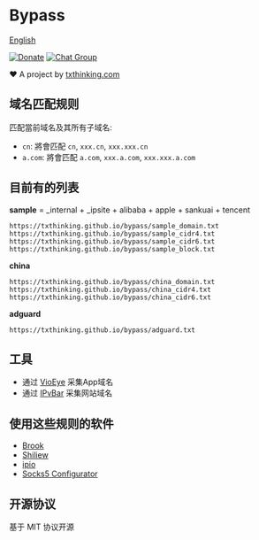 # Bypass

[English](README_en.md)

[![Donate](https://img.shields.io/badge/Support-Donate-ff69b4.svg)](https://www.txthinking.com/opensource-support.html)
[![Chat Group](https://img.shields.io/badge/Join-Slack-ff69b4.svg)](https://docs.google.com/forms/d/e/1FAIpQLSdzMwPtDue3QoezXSKfhW88BXp57wkbDXnLaqokJqLeSWP9vQ/viewform)

❤️ A project by [txthinking.com](https://www.txthinking.com)

## 域名匹配规则

匹配當前域名及其所有子域名:

* `cn`: 將會匹配 `cn`, `xxx.cn`, `xxx.xxx.cn`
* `a.com`: 將會匹配 `a.com`, `xxx.a.com`, `xxx.xxx.a.com`

## 目前有的列表

**sample** = _internal + _ipsite + alibaba + apple + sankuai + tencent

```
https://txthinking.github.io/bypass/sample_domain.txt
https://txthinking.github.io/bypass/sample_cidr4.txt
https://txthinking.github.io/bypass/sample_cidr6.txt
https://txthinking.github.io/bypass/sample_block.txt
```

**china**

```
https://txthinking.github.io/bypass/china_domain.txt
https://txthinking.github.io/bypass/china_cidr4.txt
https://txthinking.github.io/bypass/china_cidr6.txt
```

**adguard**

```
https://txthinking.github.io/bypass/adguard.txt
```

## 工具

- 通过 [VioEye](https://www.txthinking.com) 采集App域名
- 通过 [IPvBar](https://chrome.google.com/webstore/detail/ipvbar/copjmgogifdfjkaenpallapiidcpkjbm) 采集网站域名

## 使用这些规则的软件

* [Brook](https://github.com/txthinking/brook)
* [Shiliew](https://www.shiliew.com)
* [ipio](https://github.com/txthinking/ipio)
* [Socks5 Configurator](https://chrome.google.com/webstore/detail/hnpgnjkeaobghpjjhaiemlahikgmnghb)

## 开源协议

基于 MIT 协议开源
